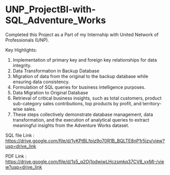 # UNP_ProjectBI-with-SQL_Adventure_Works

Completed this Project as a Part of my Internship with United Network of Professionals (UNP).

Key Highlights:

1. Implementation of primary key and foreign key relationships for data integrity.
2. Data Transformation in Backup Database
3. Migration of data from the original to the backup database while ensuring data consistency.
4. Formulation of SQL queries for business intelligence purposes.
5. Data Migration to Original Database
6. Retrieval of critical business insights, such as total customers, product sub-category sales contributions, top products by profit, and territory-wise sales.
7. These steps collectively demonstrate database management, data transformation, and the execution of analytical queries to extract meaningful insights from the Adventure 
   Works dataset.


SQL file Link : https://drive.google.com/file/d/1yKPtBLfpiz9o70R1B_BQLTE8nP1r5jzv/view?usp=drive_link

PDF Link : https://drive.google.com/file/d/1s5_q2Oj1odwiwLHczsmkq37CV8_yxMI-/view?usp=drive_link
